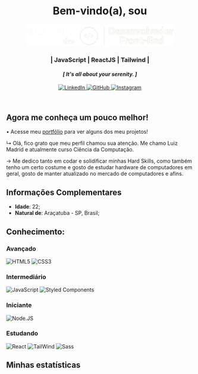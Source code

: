 <!-- ↓↓ ########## CABEÇARIO ########## ↓↓ -->

**<h1 align="center">Bem-vindo(a), sou</h1>**

<div align="center">
   <img width="400" src="images/LUIZ MADRID LOGO NOVO (letra branca).png" />
   <br />
   <h3> | JavaScript | ReactJS | Tailwind | </h3>
</div>

<h4 align="center">
   <i>[ It's all about your serenity. ]</i>
</h4>

<!-- ↓↓ Links de Contato ↓↓ -->
<p align='center'>
   <a href="https://www.linkedin.com/in/luiz-madrid/"  target="_blank">
      <img height="30" alt="LinkedIn" title="LinkedIn" 
      src="https://www.vectorlogo.zone/logos/linkedin/linkedin-tile.svg">
   </a>
   <a href="https://github.com/LuizMadrid"  target="_blank">
      <img height="30" alt="GitHub" title="GitHub" 
      src="https://www.vectorlogo.zone/logos/github/github-tile.svg" >
   </a>
   <a href="https://www.instagram.com/luixz.madrid/"  target="_blank">
      <img height="30" alt="Instagram" title="Instagram" 
      src="https://www.vectorlogo.zone/logos/instagram/instagram-icon.svg" >
   </a>
</p>
<!-- ↑↑ Links de Contato ↑↑ -->

<!-- ↑↑ ########## CABEÇARIO ########## ↑↑ -->

<!-- ===========XXX=========== -->

<br />

**<h2> Agora me conheça um pouco melhor! </h2>**

• Acesse meu [portfólio](https://luizmadrid.github.io) para ver alguns dos meu projetos!

↳ Olá, fico grato que meu perfil chamou sua atenção. Me chamo Luiz Madrid e atualmente curso Ciência da Computação.

→ Me dedico tanto em codar e solidificar minhas Hard Skills, como também tenho um certo costume e gosto de estudar hardware de computadores em geral, gosto de manter atualizado no mercado de computadores e afins.

**<h2> Informações Complementares </h2>**

- **Idade**: 22;
- **Natural de**: Araçatuba - SP, Brasil;

**<h2> Conhecimento:</h2>**

**<h3>Avançado</h3>**

<img height="60" title="HTML5" 
   src="https://www.vectorlogo.zone/logos/w3_html5/w3_html5-icon.svg">
<img height="60" title="CSS3" 
   src="https://www.vectorlogo.zone/logos/w3_css/w3_css-icon.svg">

**<h3>Intermediário</h3>**

<img height="60" title="JavaScript" 
   src="https://upload.vectorlogo.zone/logos/javascript/images/239ec8a4-163e-4792-83b6-3f6d96911757.svg">
<img height="60" title="Styled Components" 
   src="https://upload.vectorlogo.zone/logos/styled-components/images/5f59240a-d7b6-4314-bba8-0e799745b69c.svg">

**<h3>Iniciante</h3>**

<img height="60" title="Node.JS" 
   src="https://www.vectorlogo.zone/logos/nodejs/nodejs-icon.svg">

**<h3>Estudando</h3>**

<img height="60" title="React" 
   src="https://www.vectorlogo.zone/logos/reactjs/reactjs-icon.svg">
<img height="60" title="TailWind" 
   src="https://www.vectorlogo.zone/logos/tailwindcss/tailwindcss-icon.svg">
<img height="60" title="Sass" 
   src="https://www.vectorlogo.zone/logos/sass-lang/sass-lang-icon.svg">

**<h2>Minhas estatísticas</h2>**

<p align="center" >
</p>
